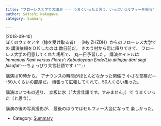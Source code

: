 ```yaml
---
title: "フローレス大学での講演 --- うまくいったと思う。いっぱいセルフィーを撮る"
author: Satoshi Nakagawa
category: Summary

---
```


[2018-09-10]  
 ぼくのウェタアネ（嫁を受け取る者）
（My ZHZDH）からのフローレス大学での
講演依頼をＯＫしたのは
数日前だ。
きのう村から町に降りてきて、
フローレス大学の用意してくれた場所で、
丸一日予習した。
講演タイトルは _Immanuel Kant versus Flores_':
_Kebudayaan Ende/Lio ditinjau dari segi
filsafat_'---ちょっぴり大言壮語です `(^^;)`

 講演は10時から。
アナウンスの時間がほとんどなかった関係で
小さな部屋だ---50人くらいの部屋だ。
頑張って広報してくれて、50人くらい集った。

 講演はいつもの通り、
立板に水（「大言壮語です。すみません」）で
うまくいった（と思う）。

 講演の後の写真撮影が、
最後のほうではセルフィー大会になって
楽しかった。

- Category: [Summary](categories.html#Summary)


